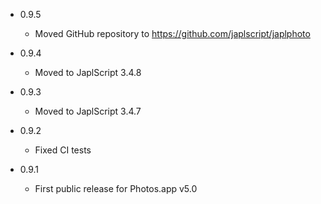 - 0.9.5

  - Moved GitHub repository to https://github.com/japlscript/japlphoto 

 
- 0.9.4

  - Moved to JaplScript 3.4.8


- 0.9.3

  - Moved to JaplScript 3.4.7

- 0.9.2
 
  - Fixed CI tests 

 
- 0.9.1

  - First public release for Photos.app v5.0
